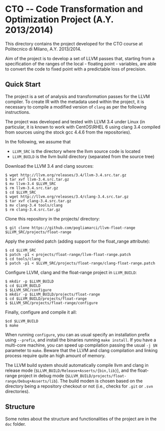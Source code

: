 CTO -- Code Transformation and Optimization Project (A.Y. 2013/2014)
====================================================================

This directory contains the project developed for the CTO course at Politecnico
di Milano, A.Y. 2013/2014.

Aim of the project is to develop a set of LLVM passes that, starting from a
specification of the ranges of the local - floating point - variables, are able
to convert the code to fixed point with a predictable loss of precision.

Quick Start
-----------

The project is a set of analysis and transformation passes for the LLVM
compiler.
To create IR with the metadata used within the project, it is necessary to
compile a modified version of `clang` as per the following instructions.

The project was developed and tested with LLVM 3.4 under Linux (in particular,
it is known to work with CentOS\RHEL 6 using clang 3.4 compiled from sources
using the stock gcc 4.4.6 from the repositories).

In the following, we assume that
* `LLVM_SRC` is the directory where the llvm source code is located
* `LLVM_BUILD` is the llvm build directory (separated from the source tree)

Download the LLVM 3.4 and clang sources:

    $ wget http://llvm.org/releases/3.4/llvm-3.4.src.tar.gz
    $ tar xvf llvm-3.4.src.tar.gz
    $ mv llvm-3.4 $LLVM_SRC
    $ rm llvm-3.4.src.tar.gz
    $ cd $LLVM_SRC
    $ wget http://llvm.org/releases/3.4/clang-3.4.src.tar.gz
    $ tar xvf clang-3.4.src.tar.gz
    $ mv clang-3.4 tools/clang
    $ rm clang-3.4.src.tar.gz

Clone this repository in the projects/ directory:

    $ git clone https://github.com/pogliamarci/llvm-float-range $LLVM_SRC/projects/float-range

Apply the provided patch (adding support for the float_range attribute):

    $ cd $LLVM_SRC
    $ patch -p1 < projects/float-range/llvm-float-range.patch
    $ cd tools/clang
    $ patch -p1 < $LLVM_SRC/projects/float-range/clang-float-range.patch

Configure LLVM, clang and the float-range project in `LLVM_BUILD`:

    $ mkdir -p $LLVM_BUILD
    $ cd $LLVM_BUILD
    $ $LLVM_SRC/configure
    $ mkdir -p $LLVM_BUILD/projects/float-range
    $ cd $LLVM_BUILD/projects/float-range
    $ $LLVM_SRC/projects/float-range/configure
    
Finally, configure and compile it all:

    $cd $LLVM_BUILD
    $ make

When running `configure`, you can as usual specify an installation prefix using
`--prefix`, and install the binaries running `make install`. If you have a
multi-core machine, you can speed up compilation passing the usual `-j $N`
parameter to `make`. Beware that the LLVM and clang compilation and linking
process require quite an high amount of memory.

The LLVM build system should automatically compile llvm and clang in release
mode (`$LLVM_BUILD/Release+Asserts/{bin,lib}`), and the float-range project in
debug mode (`$LLVM_BUILD/projects/float-range/Debug+Asserts/lib`). The build
moden is chosen based on the directory being a repository checkout or not
(i.e., checks for `.git` or `.svn` directories).

Structure
---------

Some notes about the structure and functionalities of the project are in the
`doc` folder.

